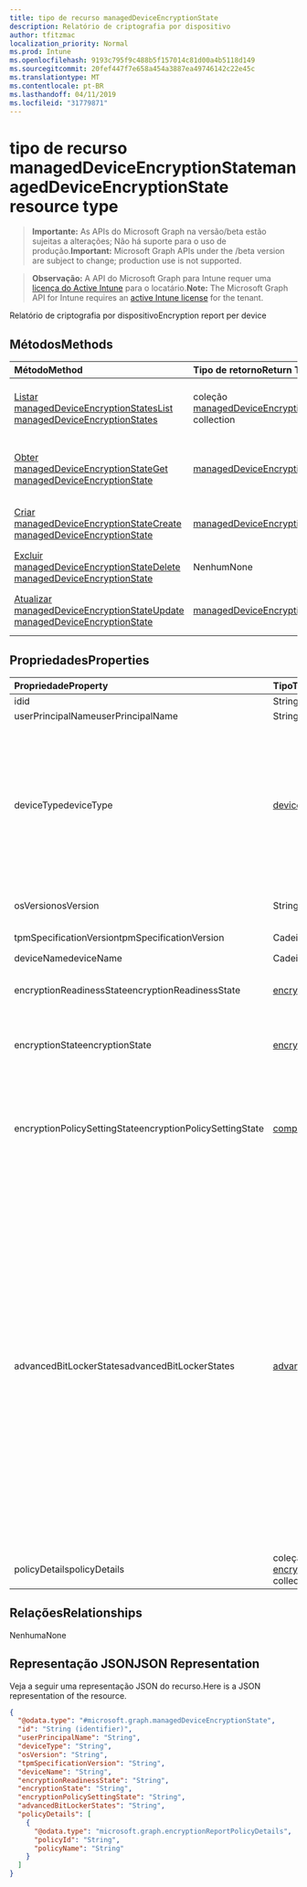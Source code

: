 ```yaml
---
title: tipo de recurso managedDeviceEncryptionState
description: Relatório de criptografia por dispositivo
author: tfitzmac
localization_priority: Normal
ms.prod: Intune
ms.openlocfilehash: 9193c795f9c488b5f157014c81d00a4b5118d149
ms.sourcegitcommit: 20fef447f7e658a454a3887ea49746142c22e45c
ms.translationtype: MT
ms.contentlocale: pt-BR
ms.lasthandoff: 04/11/2019
ms.locfileid: "31779871"
---
```

# <a name="manageddeviceencryptionstate-resource-type"></a><span data-ttu-id="4fc87-103">tipo de recurso managedDeviceEncryptionState</span><span class="sxs-lookup"><span data-stu-id="4fc87-103">managedDeviceEncryptionState resource type</span></span>

> <span data-ttu-id="4fc87-104">**Importante:** As APIs do Microsoft Graph na versão/beta estão sujeitas a alterações; Não há suporte para o uso de produção.</span><span class="sxs-lookup"><span data-stu-id="4fc87-104">**Important:** Microsoft Graph APIs under the /beta version are subject to change; production use is not supported.</span></span>

> <span data-ttu-id="4fc87-105">**Observação:** A API do Microsoft Graph para Intune requer uma [licença do Active Intune](https://go.microsoft.com/fwlink/?linkid=839381) para o locatário.</span><span class="sxs-lookup"><span data-stu-id="4fc87-105">**Note:** The Microsoft Graph API for Intune requires an [active Intune license](https://go.microsoft.com/fwlink/?linkid=839381) for the tenant.</span></span>

<span data-ttu-id="4fc87-106">Relatório de criptografia por dispositivo</span><span class="sxs-lookup"><span data-stu-id="4fc87-106">Encryption report per device</span></span>

## <a name="methods"></a><span data-ttu-id="4fc87-107">Métodos</span><span class="sxs-lookup"><span data-stu-id="4fc87-107">Methods</span></span>
|<span data-ttu-id="4fc87-108">Método</span><span class="sxs-lookup"><span data-stu-id="4fc87-108">Method</span></span>|<span data-ttu-id="4fc87-109">Tipo de retorno</span><span class="sxs-lookup"><span data-stu-id="4fc87-109">Return Type</span></span>|<span data-ttu-id="4fc87-110">Descrição</span><span class="sxs-lookup"><span data-stu-id="4fc87-110">Description</span></span>|
|:---|:---|:---|
|[<span data-ttu-id="4fc87-111">Listar managedDeviceEncryptionStates</span><span class="sxs-lookup"><span data-stu-id="4fc87-111">List managedDeviceEncryptionStates</span></span>](../api/intune-deviceconfig-manageddeviceencryptionstate-list.md)|<span data-ttu-id="4fc87-112">coleção [managedDeviceEncryptionState](../resources/intune-deviceconfig-manageddeviceencryptionstate.md)</span><span class="sxs-lookup"><span data-stu-id="4fc87-112">[managedDeviceEncryptionState](../resources/intune-deviceconfig-manageddeviceencryptionstate.md) collection</span></span>|<span data-ttu-id="4fc87-113">Listar Propriedades e relações dos objetos [managedDeviceEncryptionState](../resources/intune-deviceconfig-manageddeviceencryptionstate.md) .</span><span class="sxs-lookup"><span data-stu-id="4fc87-113">List properties and relationships of the [managedDeviceEncryptionState](../resources/intune-deviceconfig-manageddeviceencryptionstate.md) objects.</span></span>|
|[<span data-ttu-id="4fc87-114">Obter managedDeviceEncryptionState</span><span class="sxs-lookup"><span data-stu-id="4fc87-114">Get managedDeviceEncryptionState</span></span>](../api/intune-deviceconfig-manageddeviceencryptionstate-get.md)|[<span data-ttu-id="4fc87-115">managedDeviceEncryptionState</span><span class="sxs-lookup"><span data-stu-id="4fc87-115">managedDeviceEncryptionState</span></span>](../resources/intune-deviceconfig-manageddeviceencryptionstate.md)|<span data-ttu-id="4fc87-116">Leia as propriedades e as relações do objeto [managedDeviceEncryptionState](../resources/intune-deviceconfig-manageddeviceencryptionstate.md) .</span><span class="sxs-lookup"><span data-stu-id="4fc87-116">Read properties and relationships of the [managedDeviceEncryptionState](../resources/intune-deviceconfig-manageddeviceencryptionstate.md) object.</span></span>|
|[<span data-ttu-id="4fc87-117">Criar managedDeviceEncryptionState</span><span class="sxs-lookup"><span data-stu-id="4fc87-117">Create managedDeviceEncryptionState</span></span>](../api/intune-deviceconfig-manageddeviceencryptionstate-create.md)|[<span data-ttu-id="4fc87-118">managedDeviceEncryptionState</span><span class="sxs-lookup"><span data-stu-id="4fc87-118">managedDeviceEncryptionState</span></span>](../resources/intune-deviceconfig-manageddeviceencryptionstate.md)|<span data-ttu-id="4fc87-119">Criar um novo objeto [managedDeviceEncryptionState](../resources/intune-deviceconfig-manageddeviceencryptionstate.md) .</span><span class="sxs-lookup"><span data-stu-id="4fc87-119">Create a new [managedDeviceEncryptionState](../resources/intune-deviceconfig-manageddeviceencryptionstate.md) object.</span></span>|
|[<span data-ttu-id="4fc87-120">Excluir managedDeviceEncryptionState</span><span class="sxs-lookup"><span data-stu-id="4fc87-120">Delete managedDeviceEncryptionState</span></span>](../api/intune-deviceconfig-manageddeviceencryptionstate-delete.md)|<span data-ttu-id="4fc87-121">Nenhum</span><span class="sxs-lookup"><span data-stu-id="4fc87-121">None</span></span>|<span data-ttu-id="4fc87-122">Exclui [managedDeviceEncryptionState](../resources/intune-deviceconfig-manageddeviceencryptionstate.md).</span><span class="sxs-lookup"><span data-stu-id="4fc87-122">Deletes a [managedDeviceEncryptionState](../resources/intune-deviceconfig-manageddeviceencryptionstate.md).</span></span>|
|[<span data-ttu-id="4fc87-123">Atualizar managedDeviceEncryptionState</span><span class="sxs-lookup"><span data-stu-id="4fc87-123">Update managedDeviceEncryptionState</span></span>](../api/intune-deviceconfig-manageddeviceencryptionstate-update.md)|[<span data-ttu-id="4fc87-124">managedDeviceEncryptionState</span><span class="sxs-lookup"><span data-stu-id="4fc87-124">managedDeviceEncryptionState</span></span>](../resources/intune-deviceconfig-manageddeviceencryptionstate.md)|<span data-ttu-id="4fc87-125">Atualiza as propriedades de um objeto [managedDeviceEncryptionState](../resources/intune-deviceconfig-manageddeviceencryptionstate.md) .</span><span class="sxs-lookup"><span data-stu-id="4fc87-125">Update the properties of a [managedDeviceEncryptionState](../resources/intune-deviceconfig-manageddeviceencryptionstate.md) object.</span></span>|

## <a name="properties"></a><span data-ttu-id="4fc87-126">Propriedades</span><span class="sxs-lookup"><span data-stu-id="4fc87-126">Properties</span></span>
|<span data-ttu-id="4fc87-127">Propriedade</span><span class="sxs-lookup"><span data-stu-id="4fc87-127">Property</span></span>|<span data-ttu-id="4fc87-128">Tipo</span><span class="sxs-lookup"><span data-stu-id="4fc87-128">Type</span></span>|<span data-ttu-id="4fc87-129">Descrição</span><span class="sxs-lookup"><span data-stu-id="4fc87-129">Description</span></span>|
|:---|:---|:---|
|<span data-ttu-id="4fc87-130">id</span><span class="sxs-lookup"><span data-stu-id="4fc87-130">id</span></span>|<span data-ttu-id="4fc87-131">String</span><span class="sxs-lookup"><span data-stu-id="4fc87-131">String</span></span>|<span data-ttu-id="4fc87-132">Chave da entidade.</span><span class="sxs-lookup"><span data-stu-id="4fc87-132">Key of the entity.</span></span>|
|<span data-ttu-id="4fc87-133">userPrincipalName</span><span class="sxs-lookup"><span data-stu-id="4fc87-133">userPrincipalName</span></span>|<span data-ttu-id="4fc87-134">String</span><span class="sxs-lookup"><span data-stu-id="4fc87-134">String</span></span>|<span data-ttu-id="4fc87-135">Nome de usuário</span><span class="sxs-lookup"><span data-stu-id="4fc87-135">User name</span></span>|
|<span data-ttu-id="4fc87-136">deviceType</span><span class="sxs-lookup"><span data-stu-id="4fc87-136">deviceType</span></span>|[<span data-ttu-id="4fc87-137">deviceTypes</span><span class="sxs-lookup"><span data-stu-id="4fc87-137">deviceTypes</span></span>](../resources/intune-deviceconfig-devicetypes.md)|<span data-ttu-id="4fc87-138">Plataforma do dispositivo.</span><span class="sxs-lookup"><span data-stu-id="4fc87-138">Platform of the device.</span></span> <span data-ttu-id="4fc87-139">Os valores possíveis são `desktop`: `windowsRT`, `winMO6`, `nokia`, `windowsPhone`, `mac`, `winCE`, `winEmbedded`, `iPhone`, `iPad` `iPod` `android`,,, `iSocConsumer`, `unix`, `macMDM`, `holoLens`, `surfaceHub`, `androidForWork`, `androidEnterprise` ,,,,,,,, , `blackberry`, `palm`, `unknown`.</span><span class="sxs-lookup"><span data-stu-id="4fc87-139">Possible values are: `desktop`, `windowsRT`, `winMO6`, `nokia`, `windowsPhone`, `mac`, `winCE`, `winEmbedded`, `iPhone`, `iPad`, `iPod`, `android`, `iSocConsumer`, `unix`, `macMDM`, `holoLens`, `surfaceHub`, `androidForWork`, `androidEnterprise`, `blackberry`, `palm`, `unknown`.</span></span>|
|<span data-ttu-id="4fc87-140">osVersion</span><span class="sxs-lookup"><span data-stu-id="4fc87-140">osVersion</span></span>|<span data-ttu-id="4fc87-141">String</span><span class="sxs-lookup"><span data-stu-id="4fc87-141">String</span></span>|<span data-ttu-id="4fc87-142">Versão do sistema operacional do dispositivo</span><span class="sxs-lookup"><span data-stu-id="4fc87-142">Operating system version of the device</span></span>|
|<span data-ttu-id="4fc87-143">tpmSpecificationVersion</span><span class="sxs-lookup"><span data-stu-id="4fc87-143">tpmSpecificationVersion</span></span>|<span data-ttu-id="4fc87-144">Cadeia de caracteres</span><span class="sxs-lookup"><span data-stu-id="4fc87-144">String</span></span>|<span data-ttu-id="4fc87-145">Versão do TPM do dispositivo</span><span class="sxs-lookup"><span data-stu-id="4fc87-145">Device TPM Version</span></span>|
|<span data-ttu-id="4fc87-146">deviceName</span><span class="sxs-lookup"><span data-stu-id="4fc87-146">deviceName</span></span>|<span data-ttu-id="4fc87-147">Cadeia de caracteres</span><span class="sxs-lookup"><span data-stu-id="4fc87-147">String</span></span>|<span data-ttu-id="4fc87-148">Nome do dispositivo</span><span class="sxs-lookup"><span data-stu-id="4fc87-148">Device name</span></span>|
|<span data-ttu-id="4fc87-149">encryptionReadinessState</span><span class="sxs-lookup"><span data-stu-id="4fc87-149">encryptionReadinessState</span></span>|[<span data-ttu-id="4fc87-150">encryptionReadinessState</span><span class="sxs-lookup"><span data-stu-id="4fc87-150">encryptionReadinessState</span></span>](../resources/intune-deviceconfig-encryptionreadinessstate.md)|<span data-ttu-id="4fc87-151">Estado de preparação de criptografia.</span><span class="sxs-lookup"><span data-stu-id="4fc87-151">Encryption readiness state.</span></span> <span data-ttu-id="4fc87-152">Os valores possíveis são: `notReady` e `ready`.</span><span class="sxs-lookup"><span data-stu-id="4fc87-152">Possible values are: `notReady`, `ready`.</span></span>|
|<span data-ttu-id="4fc87-153">encryptionState</span><span class="sxs-lookup"><span data-stu-id="4fc87-153">encryptionState</span></span>|[<span data-ttu-id="4fc87-154">encryptionState</span><span class="sxs-lookup"><span data-stu-id="4fc87-154">encryptionState</span></span>](../resources/intune-deviceconfig-encryptionstate.md)|<span data-ttu-id="4fc87-155">Estado de criptografia do dispositivo.</span><span class="sxs-lookup"><span data-stu-id="4fc87-155">Device encryption state.</span></span> <span data-ttu-id="4fc87-156">Os valores possíveis são: `notEncrypted` e `encrypted`.</span><span class="sxs-lookup"><span data-stu-id="4fc87-156">Possible values are: `notEncrypted`, `encrypted`.</span></span>|
|<span data-ttu-id="4fc87-157">encryptionPolicySettingState</span><span class="sxs-lookup"><span data-stu-id="4fc87-157">encryptionPolicySettingState</span></span>|[<span data-ttu-id="4fc87-158">complianceStatus</span><span class="sxs-lookup"><span data-stu-id="4fc87-158">complianceStatus</span></span>](../resources/intune-shared-compliancestatus.md)|<span data-ttu-id="4fc87-159">Estado da configuração da política de criptografia.</span><span class="sxs-lookup"><span data-stu-id="4fc87-159">Encryption policy setting state.</span></span> <span data-ttu-id="4fc87-160">Os valores possíveis são: `unknown`, `notApplicable`, `compliant`, `remediated`, `nonCompliant`, `error`, `conflict`, `notAssigned`.</span><span class="sxs-lookup"><span data-stu-id="4fc87-160">Possible values are: `unknown`, `notApplicable`, `compliant`, `remediated`, `nonCompliant`, `error`, `conflict`, `notAssigned`.</span></span>|
|<span data-ttu-id="4fc87-161">advancedBitLockerStates</span><span class="sxs-lookup"><span data-stu-id="4fc87-161">advancedBitLockerStates</span></span>|[<span data-ttu-id="4fc87-162">advancedBitLockerState</span><span class="sxs-lookup"><span data-stu-id="4fc87-162">advancedBitLockerState</span></span>](../resources/intune-deviceconfig-advancedbitlockerstate.md)|<span data-ttu-id="4fc87-163">Estado do BitLocker avançado.</span><span class="sxs-lookup"><span data-stu-id="4fc87-163">Advanced BitLocker State.</span></span> <span data-ttu-id="4fc87-164">Os valores possíveis são `success`: `noUserConsent`, `osVolumeEncryptionMethodMismatch`, `osVolumeTpmRequired`, `osVolumeTpmOnlyRequired`, `osVolumeTpmPinRequired`, `osVolumeTpmStartupKeyRequired`, `osVolumeTpmPinStartupKeyRequired`, `osVolumeUnprotected`, `recoveryKeyBackupFailed`, `fixedDriveNotEncrypted`, `fixedDriveEncryptionMethodMismatch`, `loggedOnUserNonAdmin`, `windowsRecoveryEnvironmentNotConfigured`, `tpmNotAvailable`, `tpmNotReady`, `networkError`,,,,,,,,,.</span><span class="sxs-lookup"><span data-stu-id="4fc87-164">Possible values are: `success`, `noUserConsent`, `osVolumeEncryptionMethodMismatch`, `osVolumeTpmRequired`, `osVolumeTpmOnlyRequired`, `osVolumeTpmPinRequired`, `osVolumeTpmStartupKeyRequired`, `osVolumeTpmPinStartupKeyRequired`, `osVolumeUnprotected`, `recoveryKeyBackupFailed`, `fixedDriveNotEncrypted`, `fixedDriveEncryptionMethodMismatch`, `loggedOnUserNonAdmin`, `windowsRecoveryEnvironmentNotConfigured`, `tpmNotAvailable`, `tpmNotReady`, `networkError`.</span></span>|
|<span data-ttu-id="4fc87-165">policyDetails</span><span class="sxs-lookup"><span data-stu-id="4fc87-165">policyDetails</span></span>|<span data-ttu-id="4fc87-166">coleção [encryptionReportPolicyDetails](../resources/intune-deviceconfig-encryptionreportpolicydetails.md)</span><span class="sxs-lookup"><span data-stu-id="4fc87-166">[encryptionReportPolicyDetails](../resources/intune-deviceconfig-encryptionreportpolicydetails.md) collection</span></span>|<span data-ttu-id="4fc87-167">Detalhes da política</span><span class="sxs-lookup"><span data-stu-id="4fc87-167">Policy Details</span></span>|

## <a name="relationships"></a><span data-ttu-id="4fc87-168">Relações</span><span class="sxs-lookup"><span data-stu-id="4fc87-168">Relationships</span></span>
<span data-ttu-id="4fc87-169">Nenhuma</span><span class="sxs-lookup"><span data-stu-id="4fc87-169">None</span></span>

## <a name="json-representation"></a><span data-ttu-id="4fc87-170">Representação JSON</span><span class="sxs-lookup"><span data-stu-id="4fc87-170">JSON Representation</span></span>
<span data-ttu-id="4fc87-171">Veja a seguir uma representação JSON do recurso.</span><span class="sxs-lookup"><span data-stu-id="4fc87-171">Here is a JSON representation of the resource.</span></span>
<!-- {
  "blockType": "resource",
  "keyProperty": "id",
  "@odata.type": "microsoft.graph.managedDeviceEncryptionState"
}
-->
``` json
{
  "@odata.type": "#microsoft.graph.managedDeviceEncryptionState",
  "id": "String (identifier)",
  "userPrincipalName": "String",
  "deviceType": "String",
  "osVersion": "String",
  "tpmSpecificationVersion": "String",
  "deviceName": "String",
  "encryptionReadinessState": "String",
  "encryptionState": "String",
  "encryptionPolicySettingState": "String",
  "advancedBitLockerStates": "String",
  "policyDetails": [
    {
      "@odata.type": "microsoft.graph.encryptionReportPolicyDetails",
      "policyId": "String",
      "policyName": "String"
    }
  ]
}
```





